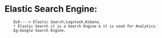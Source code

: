 # Elastic Search Engine:
        ELK----> Elastic Search,Logstash,Kibana.
        * Elastic Search it is a Search Engine & it is used for Analytics.
        Eg:Google Search Engine.
